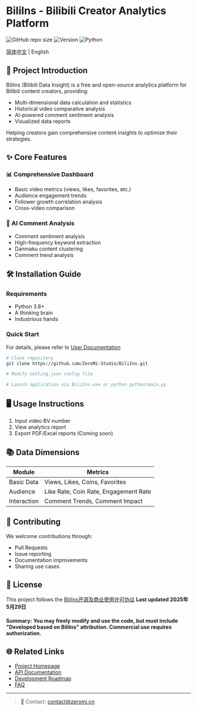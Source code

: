 # BiliIns - Bilibili Creator Analytics Platform

![GitHub repo size](https://img.shields.io/github/repo-size/ZeroMi-Studio/BiliIns)
![Version](https://img.shields.io/badge/version-1.1.0-blue)
![Python](https://img.shields.io/badge/python-3.8%2B-blue)

[简体中文](./README.md) | English

## 📌 Project Introduction

BiliIns (Bilibili Data Insight) is a free and open-source analytics platform for Bilibili content creators, providing:

- Multi-dimensional data calculation and statistics
- Historical video comparative analysis
- AI-powered comment sentiment analysis
- Visualized data reports

Helping creators gain comprehensive content insights to optimize their strategies.

## ✨ Core Features

### 📊 Comprehensive Dashboard
- Basic video metrics (views, likes, favorites, etc.)
- Audience engagement trends
- Follower growth correlation analysis
- Cross-video comparison

### 🤖 AI Comment Analysis
- Comment sentiment analysis
- High-frequency keyword extraction
- Danmaku content clustering
- Comment trend analysis

## 🛠 Installation Guide

### Requirements
- Python 3.8+
- A thinking brain
- Industrious hands

### Quick Start

For details, please refer to [User Documentation](https://docs.zeromi.cn/BiliIns/)

```bash
# Clone repository
git clone https://github.com/ZeroMi-Studio/BiliIns.git

# Modify setting.json config file

# Launch application via BiliIns.exe or python python/main.py
```

## 🖥 Usage Instructions

1. Input video BV number
2. View analytics report
3. Export PDF/Excel reports (Coming soon)

## 📚 Data Dimensions

| Module       | Metrics                      |
|--------------|------------------------------|
| Basic Data   | Views, Likes, Coins, Favorites|
| Audience     | Like Rate, Coin Rate, Engagement Rate |
| Interaction  | Comment Trends, Comment Impact|

## 🤝 Contributing

We welcome contributions through:
- Pull Requests
- Issue reporting
- Documentation improvements
- Sharing use cases

## 📄 License

This project follows the [BiliIns开源及商业使用许可协议](LICENSE.md)  **Last updated 2025年5月29日**

#### Summary: You may freely modify and use the code, but must include "Developed based on BiliIns" attribution. Commercial use requires authorization.

## 🌐 Related Links

- [Project Homepage](https://biliins.example.com)
- [API Documentation](https://docs.biliins.example.com)
- [Development Roadmap](ROADMAP.md)
- [FAQ](FAQ.md)

---

> 📧 Contact: [contact@zeromi.cn](mailto:contact@zeromi.cn)
